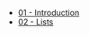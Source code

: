 * [01 - Introduction](https://mybinder.org/v2/gh/alexpdp7/programming-concepts-in-haskell/master?filepath=notebook/01%20-%20Introduction.ipynb)
* [02 - Lists](https://mybinder.org/v2/gh/alexpdp7/programming-concepts-in-haskell/master?filepath=notebook/02%20-%20Lists.ipynb)
